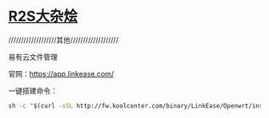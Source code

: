 #  [R2S大杂烩](https://github.com/Tzbfire/R2S)


///////////////////其他///////////////////

易有云文件管理

官网：https://app.linkease.com/

一键搭建命令：
```sh
sh -c "$(curl -sSL http://fw.koolcenter.com/binary/LinkEase/Openwrt/install_linkease.sh)"
